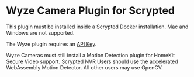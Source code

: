 # Wyze Camera Plugin for Scrypted

This plugin must be installed inside a Scrypted Docker installation. Mac and Windows are not supported.

The Wyze plugin requires an [API Key](https://developer-api-console.wyze.com/#/apikey/view).

Wyze Cameras must still install a Motion Detection plugin for HomeKit Secure Video support. Scrypted NVR Users should use the accelerated WebAssembly Motion Detector. All other users may use OpenCV.
